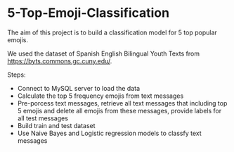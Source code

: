 # 5-Top-Emoji-Classification
The aim of this project is to build a classification model for 5 top popular emojis.

We used the dataset of Spanish English Bilingual Youth Texts from https://byts.commons.gc.cuny.edu/. 

Steps:
- Connect to MySQL server to load the data
- Calculate the top 5 frequency emojis from text messages
- Pre-porcess text messages, retrieve all text messages that including top 5 emojis and delete all emojis from these messages, provide labels for all test messages
- Build train and test dataset
- Use Naive Bayes and Logistic regression models to classfy text messages

